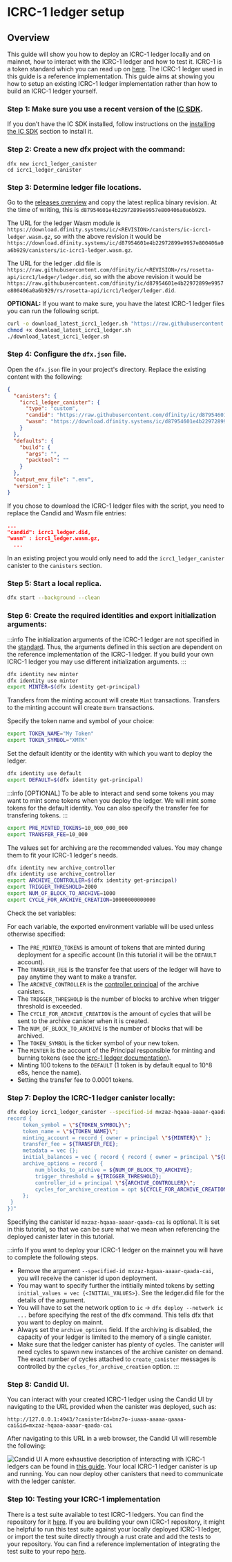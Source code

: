 # ICRC-1 ledger setup

## Overview
This guide will show you how to deploy an ICRC-1 ledger locally and on mainnet, how to interact with the ICRC-1 ledger and how to test it. ICRC-1 is a token standard which you can read up on [here](https://github.com/dfinity/ICRC-1). 
The ICRC-1 ledger used in this guide is a reference implementation. This guide aims at showing you how to setup an existing ICRC-1 ledger implementation rather than how to build an ICRC-1 ledger yourself. 

### Step 1:  Make sure you use a recent version of the [IC SDK](/developer-docs/setup/install/index.mdx).
If you don’t have the IC SDK installed, follow instructions on the [installing the IC SDK](/developer-docs/setup/install/index.mdx) section to install it.

### Step 2: Create a new dfx project with the command:

```
dfx new icrc1_ledger_canister
cd icrc1_ledger_canister
```

### Step 3: Determine ledger file locations.

Go to the [releases overview](https://dashboard.internetcomputer.org/releases) and copy the latest replica binary revision. At the time of writing, this is `d87954601e4b22972899e9957e800406a0a6b929`.

The URL for the ledger Wasm module is `https://download.dfinity.systems/ic/<REVISION>/canisters/ic-icrc1-ledger.wasm.gz`, so with the above revision it would be `https://download.dfinity.systems/ic/d87954601e4b22972899e9957e800406a0a6b929/canisters/ic-icrc1-ledger.wasm.gz`.

The URL for the ledger .did file is `https://raw.githubusercontent.com/dfinity/ic/<REVISION>/rs/rosetta-api/icrc1/ledger/ledger.did`, so with the above revision it would be `https://raw.githubusercontent.com/dfinity/ic/d87954601e4b22972899e9957e800406a0a6b929/rs/rosetta-api/icrc1/ledger/ledger.did`.


**OPTIONAL:**
If you want to make sure, you have the latest ICRC-1 ledger files you can run the following script. 
``` sh
curl -o download_latest_icrc1_ledger.sh "https://raw.githubusercontent.com/dfinity/ic/00a4ab409e6236d4082cee4a47544a2d87b7190d/rs/rosetta-api/scripts/download_latest_icrc1_ledger.sh"
chmod +x download_latest_icrc1_ledger.sh
./download_latest_icrc1_ledger.sh
```

### Step 4: Configure the `dfx.json` file.
Open the `dfx.json` file in your project's directory. Replace the existing content with the following:

``` json
{
  "canisters": {
    "icrc1_ledger_canister": {
      "type": "custom",
      "candid": "https://raw.githubusercontent.com/dfinity/ic/d87954601e4b22972899e9957e800406a0a6b929/rs/rosetta-api/icrc1/ledger/ledger.did",
      "wasm": "https://download.dfinity.systems/ic/d87954601e4b22972899e9957e800406a0a6b929/canisters/ic-icrc1-ledger.wasm.gz",
    }
  },
  "defaults": {
    "build": {
      "args": "",
      "packtool": ""
    }
  },
  "output_env_file": ".env",
  "version": 1
}
```

If you chose to download the ICRC-1 ledger files with the script, you need to replace the Candid and Wasm file entries:

``` json
...
"candid": icrc1_ledger.did,
"wasm" : icrc1_ledger.wasm.gz,
  ...
```

In an existing project you would only need to add the `icrc1_ledger_canister` canister to the `canisters` section.

### Step 5: Start a local replica.

``` sh
dfx start --background --clean
```

### Step 6: Create the required identities and export initialization arguments:

:::info
The initialization arguments of the ICRC-1 ledger are not specified in the [standard](https://github.com/dfinity/ICRC-1/blob/main/standards/ICRC-1/README.md). Thus, the arguments defined in this section are dependent on the reference implementation of the ICRC-1 ledger. If you build your own ICRC-1 ledger you may use different initialization arguments.
:::

``` sh
dfx identity new minter
dfx identity use minter
export MINTER=$(dfx identity get-principal)
```

Transfers from the minting account will create `Mint` transactions. Transfers to the minting account will create `Burn` transactions.

Specify the token name and symbol of your choice:

``` sh
export TOKEN_NAME="My Token"
export TOKEN_SYMBOL="XMTK"
```

Set the default identity or the identity with which you want to deploy the ledger.
``` sh
dfx identity use default
export DEFAULT=$(dfx identity get-principal)
```

:::info 
[OPTIONAL]
To be able to interact and send some tokens you may want to mint some tokens when you deploy the ledger. 
We will mint some tokens for the default identity.
You can also specify the transfer fee for transfering tokens. 
:::

``` sh
export PRE_MINTED_TOKENS=10_000_000_000
export TRANSFER_FEE=10_000
```

The values set for archiving are the recommended values. You may change them to fit your ICRC-1 ledger's needs. 
``` sh
dfx identity new archive_controller
dfx identity use archive_controller
export ARCHIVE_CONTROLLER=$(dfx identity get-principal)
export TRIGGER_THRESHOLD=2000
export NUM_OF_BLOCK_TO_ARCHIVE=1000
export CYCLE_FOR_ARCHIVE_CREATION=10000000000000
```

Check the set variables:

For each variable, the exported environment variable will be used unless otherwise specified:
-   The `PRE_MINTED_TOKENS` is amount of tokens that are minted during deployment for a specific account (In this tutorial it will be the `DEFAULT` account).
-   The `TRANSFER_FEE` is the transfer fee that users of the ledger will have to pay anytime they want to make a transfer.
-   The `ARCHIVE_CONTROLLER` is the [controller principal](/developer-docs/setup/cycles/cycles-wallet.md#controller-and-custodian-roles) of the archive canisters.
-   The `TRIGGER_THRESHOLD` is the number of blocks to archive when trigger threshold is exceeded.
-   The `CYCLE_FOR_ARCHIVE_CREATION` is the amount of cycles that will be sent to the archive canister when it is created.
-   The `NUM_OF_BLOCK_TO_ARCHIVE` is the number of blocks that will be archived.
-   The `TOKEN_SYMBOL` is the ticker symbol of your new token.
-   The `MINTER` is the account of the Principal responsible for minting and burning tokens (see the [icrc-1 ledger documentation](https://github.com/dfinity/ICRC-1)).
-   Minting 100 tokens to the `DEFAULT` (1 token is by default equal to 10^8 e8s, hence the name).
-   Setting the transfer fee to 0.0001 tokens.


### Step 7: Deploy the ICRC-1 ledger canister locally:

``` sh
dfx deploy icrc1_ledger_canister --specified-id mxzaz-hqaaa-aaaar-qaada-cai --argument "(variant {Init = 
record {
     token_symbol = \"${TOKEN_SYMBOL}\";
     token_name = \"${TOKEN_NAME}\";
     minting_account = record { owner = principal \"${MINTER}\" };
     transfer_fee = ${TRANSFER_FEE};
     metadata = vec {};
     initial_balances = vec { record { record { owner = principal \"${DEFAULT}\"; }; ${PRE_MINTED_TOKENS}; }; };
     archive_options = record {
         num_blocks_to_archive = ${NUM_OF_BLOCK_TO_ARCHIVE};
         trigger_threshold = ${TRIGGER_THRESHOLD};
         controller_id = principal \"${ARCHIVE_CONTROLLER}\";
         cycles_for_archive_creation = opt ${CYCLE_FOR_ARCHIVE_CREATION};
     };
 }
})"
```

Specifying the canister id `mxzaz-hqaaa-aaaar-qaada-cai` is optional. It is set in this tutorial, so that we can be sure what we mean when referencing the deployed canister later in this tutorial.

:::info
If you want to deploy your ICRC-1 ledger on the mainnet you will have to complete the following steps. 
-   Remove the argument `--specified-id mxzaz-hqaaa-aaaar-qaada-cai`, you will receive the canister id upon deployment.
-   You may want to specify further the intitially minted tokens by setting `initial_values = vec {<INITIAL_VALUES>}`. See the ledger.did file for the details of the argument.
-   You will have to set the network option to `ic` -> `dfx deploy --network ic ...` before specifying the rest of the dfx command. This tells dfx that you want to deploy on mainnt.
-   Always set the `archive_options` field. If the archiving is disabled, the capacity of your ledger is limited to the memory of a single canister.
-   Make sure that the ledger canister has plenty of cycles. The canister will need cycles to spawn new instances of the archive canister on demand. The exact number of cycles attached to `create_canister` messages is controlled by the `cycles_for_archive_creation` option.
:::


### Step 8: Candid UI.

You can interact with your created ICRC-1 ledger using the Candid UI by navigating to the URL provided when the canister was deployed, such as:

```
http://127.0.0.1:4943/?canisterId=bnz7o-iuaaa-aaaaa-qaaaa-cai&id=mxzaz-hqaaa-aaaar-qaada-cai
```

After navigating to this URL in a web browser, the Candid UI will resemble the following:

![Candid UI](../_attachments/CandidUI.png)
A more exhaustive description of interacting with ICRC-1 ledgers can be found in [this guide](./interact-with-ICRC-1-ledger.md). 
Your local ICRC-1 ledger canister is up and running. You can now deploy other canisters that need to communicate with the ledger canister.


### Step 10: Testing your ICRC-1 implementation
There is a test suite available to test ICRC-1 ledgers. You can find the repository for it [here](https://github.com/dfinity/ICRC-1/tree/main/test). If you are building your own ICRC-1 repository, it might be helpful to run this test suite against your locally deployed ICRC-1 ledger, or import the test suite directly through a rust crate and add the tests to your repository. You can find a reference implementation of integrating the test suite to your repo [here](https://github.com/dfinity/ICRC-1/tree/main/test/ref).
